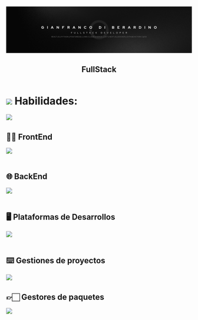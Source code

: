 ![image](https://github.com/GianfrancoD/GianfrancoD/blob/main/GianFranco%20Di%20Berardino.png)


<div>
   <header> 
    <nav>
      <h1 align="center">FullStack</h1>
    </nav>
  </header>

  <h1 align="left" >
    <img src = "https://media2.giphy.com/media/QssGEmpkyEOhBCb7e1/giphy.gif?cid=ecf05e47a0n3gi1bfqntqmob8g9aid1oyj2wr3ds3mg700bl&rid=giphy.gif" width = 25px />
      Habilidades:
  </h1>
  
  <img src = "https://skillicons.dev/icons?i=github,git,githubactions" width = 160px>
  <br/>
  
  <main>
    <section>
      <h1>👨‍💻 FrontEnd</h1>
      <article>
        <img src = "https://skillicons.dev/icons?i=html,css,js,ts,react,materialui,tailwind,styledcomponents" width = 400px>
      </article>
      <br/>
      <h1>🌐 BackEnd</h1>
      <article>
        <img src = "https://skillicons.dev/icons?i=python,flask,postgres" width = 160px>
      </article>
      <br/>
      <h1>🖥 Plataformas de Desarrollos</h1>
      <article>
        <img src = "https://skillicons.dev/icons?i=aws,docker,vercel" width = 160px>
      </article>
      <br/>
      <h1>⌨️ Gestiones de proyectos</h1>
      <article>
        <img src = "https://skillicons.dev/icons?i=discord,notion" width = 100px>
      </article>
      <h1>👉🏻 Gestores de paquetes</h1>
      <article>
        <img src = "https://skillicons.dev/icons?i=yarn,npm" width = 100px>
      </article>
    </section>
  </main>
  
  
</div>



